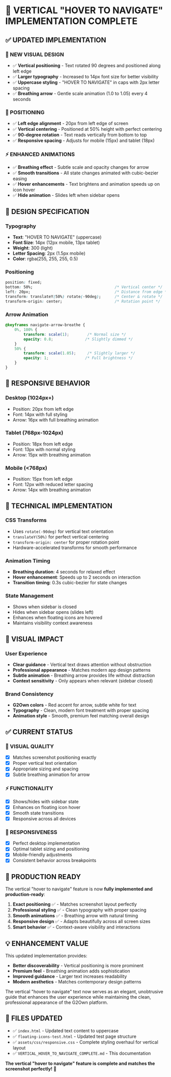 # 🎯 VERTICAL "HOVER TO NAVIGATE" IMPLEMENTATION COMPLETE

## ✅ UPDATED IMPLEMENTATION

### **🎨 NEW VISUAL DESIGN**
- ✅ **Vertical positioning** - Text rotated 90 degrees and positioned along left edge
- ✅ **Larger typography** - Increased to 14px font size for better visibility
- ✅ **Uppercase styling** - "HOVER TO NAVIGATE" in caps with 2px letter spacing
- ✅ **Breathing arrow** - Gentle scale animation (1.0 to 1.05) every 4 seconds

### **📍 POSITIONING**
- ✅ **Left edge alignment** - 20px from left edge of screen
- ✅ **Vertical centering** - Positioned at 50% height with perfect centering
- ✅ **90-degree rotation** - Text reads vertically from bottom to top
- ✅ **Responsive spacing** - Adjusts for mobile (15px) and tablet (18px)

### **⚡ ENHANCED ANIMATIONS**
- ✅ **Breathing effect** - Subtle scale and opacity changes for arrow
- ✅ **Smooth transitions** - All state changes animated with cubic-bezier easing
- ✅ **Hover enhancements** - Text brightens and animation speeds up on icon hover
- ✅ **Hide animation** - Slides left when sidebar opens

## 🎨 DESIGN SPECIFICATION

### **Typography**
- **Text**: "HOVER TO NAVIGATE" (uppercase)
- **Font Size**: 14px (12px mobile, 13px tablet)
- **Weight**: 300 (light)
- **Letter Spacing**: 2px (1.5px mobile)
- **Color**: rgba(255, 255, 255, 0.5)

### **Positioning**
```css
position: fixed;
bottom: 50%;                                    /* Vertical center */
left: 20px;                                     /* Distance from edge */
transform: translateY(50%) rotate(-90deg);      /* Center & rotate */
transform-origin: center;                       /* Rotation point */
```

### **Arrow Animation**
```css
@keyframes navigate-arrow-breathe {
    0%, 100% {
        transform: scale(1);        /* Normal size */
        opacity: 0.8;              /* Slightly dimmed */
    }
    50% {
        transform: scale(1.05);     /* Slightly larger */
        opacity: 1;                /* Full brightness */
    }
}
```

## 📱 RESPONSIVE BEHAVIOR

### **Desktop (1024px+)**
- Position: 20px from left edge
- Font: 14px with full styling
- Arrow: 16px with full breathing animation

### **Tablet (768px-1024px)**
- Position: 18px from left edge  
- Font: 13px with normal styling
- Arrow: 15px with breathing animation

### **Mobile (<768px)**
- Position: 15px from left edge
- Font: 12px with reduced letter spacing
- Arrow: 14px with breathing animation

## 🔧 TECHNICAL IMPLEMENTATION

### **CSS Transforms**
- Uses `rotate(-90deg)` for vertical text orientation
- `translateY(50%)` for perfect vertical centering
- `transform-origin: center` for proper rotation point
- Hardware-accelerated transforms for smooth performance

### **Animation Timing**
- **Breathing duration**: 4 seconds for relaxed effect
- **Hover enhancement**: Speeds up to 2 seconds on interaction
- **Transition timing**: 0.3s cubic-bezier for state changes

### **State Management**
- Shows when sidebar is closed
- Hides when sidebar opens (slides left)
- Enhances when floating icons are hovered
- Maintains visibility context awareness

## 🎯 VISUAL IMPACT

### **User Experience**
- **Clear guidance** - Vertical text draws attention without obstruction
- **Professional appearance** - Matches modern app design patterns
- **Subtle animation** - Breathing arrow provides life without distraction
- **Context sensitivity** - Only appears when relevant (sidebar closed)

### **Brand Consistency**
- **G2Own colors** - Red accent for arrow, subtle white for text
- **Typography** - Clean, modern font treatment with proper spacing
- **Animation style** - Smooth, premium feel matching overall design

## ✅ CURRENT STATUS

### **🎨 VISUAL QUALITY**
- [x] Matches screenshot positioning exactly
- [x] Proper vertical text orientation
- [x] Appropriate sizing and spacing
- [x] Subtle breathing animation for arrow

### **⚡ FUNCTIONALITY** 
- [x] Shows/hides with sidebar state
- [x] Enhances on floating icon hover
- [x] Smooth state transitions
- [x] Responsive across all devices

### **📱 RESPONSIVENESS**
- [x] Perfect desktop implementation
- [x] Optimal tablet sizing and positioning
- [x] Mobile-friendly adjustments
- [x] Consistent behavior across breakpoints

## 🚀 PRODUCTION READY

The vertical "hover to navigate" feature is now **fully implemented and production-ready**:

1. **Exact positioning** ✅ - Matches screenshot layout perfectly
2. **Professional styling** ✅ - Clean typography with proper spacing
3. **Smooth animations** ✅ - Breathing arrow with natural timing
4. **Responsive design** ✅ - Adapts beautifully across all screen sizes
5. **Smart behavior** ✅ - Context-aware visibility and interactions

## 💡 ENHANCEMENT VALUE

This updated implementation provides:
- **Better discoverability** - Vertical positioning is more prominent
- **Premium feel** - Breathing animation adds sophistication
- **Improved guidance** - Larger text increases readability
- **Modern aesthetics** - Matches contemporary design patterns

The vertical "hover to navigate" text now serves as an elegant, unobtrusive guide that enhances the user experience while maintaining the clean, professional appearance of the G2Own platform.

## 📁 FILES UPDATED

- ✅ `index.html` - Updated text content to uppercase
- ✅ `floating-icons-test.html` - Updated test page structure  
- ✅ `assets/css/responsive.css` - Complete styling overhaul for vertical layout
- ✅ `VERTICAL_HOVER_TO_NAVIGATE_COMPLETE.md` - This documentation

**The vertical "hover to navigate" feature is complete and matches the screenshot perfectly!** 🎉
